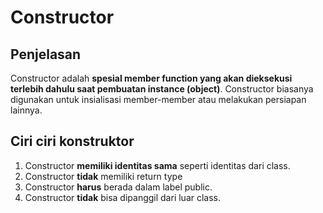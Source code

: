 # Constructor

## Penjelasan

Constructor adalah **spesial member function yang akan dieksekusi terlebih dahulu saat pembuatan instance (object)**. Constructor biasanya digunakan untuk insialisasi member-member atau melakukan persiapan lainnya.

## Ciri ciri konstruktor

1. Constructor **memiliki identitas sama** seperti identitas dari class.
2. Constructor **tidak** memiliki return type
3. Constructor **harus** berada dalam label public.
4. Constructor **tidak** bisa dipanggil dari luar class.
